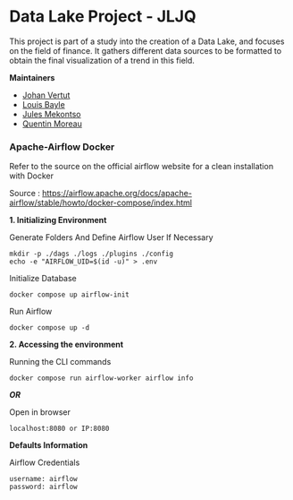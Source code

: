 # Data Lake Project - JLJQ

This project is part of a study into the creation of a Data Lake, and focuses on the field of finance. It gathers different data sources to be formatted to obtain the final visualization of a trend in this field.

**Maintainers**

- [Johan Vertut](https://github.com/)
- [Louis Bayle](https://github.com/LouisBDev19)
- [Jules Mekontso](https://github.com/julesauffred)
- [Quentin Moreau](https://github.com/Sheitak)

### Apache-Airflow Docker

Refer to the source on the official airflow website for a clean installation with Docker

Source : https://airflow.apache.org/docs/apache-airflow/stable/howto/docker-compose/index.html

**1. Initializing Environment**

Generate Folders And Define Airflow User If Necessary
```
mkdir -p ./dags ./logs ./plugins ./config
echo -e "AIRFLOW_UID=$(id -u)" > .env
```

Initialize Database
```
docker compose up airflow-init
```

Run Airflow
```
docker compose up -d
```

**2. Accessing the environment**

Running the CLI commands
```
docker compose run airflow-worker airflow info
```

***OR***

Open in browser
```
localhost:8080 or IP:8080
```

**Defaults Information**

Airflow Credentials
```
username: airflow
password: airflow
```
